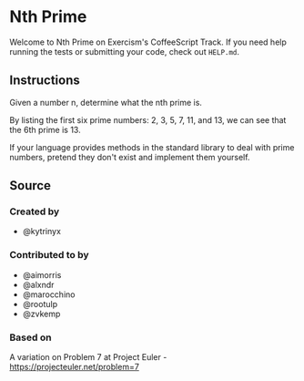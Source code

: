 # Nth Prime

Welcome to Nth Prime on Exercism's CoffeeScript Track.
If you need help running the tests or submitting your code, check out `HELP.md`.

## Instructions

Given a number n, determine what the nth prime is.

By listing the first six prime numbers: 2, 3, 5, 7, 11, and 13, we can see that the 6th prime is 13.

If your language provides methods in the standard library to deal with prime numbers, pretend they don't exist and implement them yourself.

## Source

### Created by

- @kytrinyx

### Contributed to by

- @aimorris
- @alxndr
- @marocchino
- @rootulp
- @zvkemp

### Based on

A variation on Problem 7 at Project Euler - https://projecteuler.net/problem=7